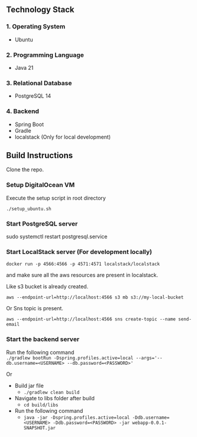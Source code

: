 ## Technology Stack

### 1. Operating System
* Ubuntu
### 2. Programming Language
* Java 21
### 3. Relational Database
* PostgreSQL 14
### 4. Backend
* Spring Boot
* Gradle
* localstack (Only for local development)

## Build Instructions

Clone the repo.

### Setup DigitalOcean VM
Execute the setup script in root directory

`./setup_ubuntu.sh`

### Start PostgreSQL server
sudo systemctl restart postgresql.service

### Start LocalStack server (For development locally)
`docker run -p 4566:4566 -p 4571:4571 localstack/localstack`

and make sure all the aws resources are present in localstack.

Like s3 bucket is already created.

`aws --endpoint-url=http://localhost:4566 s3 mb s3://my-local-bucket`

Or Sns topic is present.

`aws --endpoint-url=http://localhost:4566 sns create-topic --name send-email`



### Start the backend server
Run the following command<br>
`./gradlew bootRun -Dspring.profiles.active=local --args='--db.username=<USERNAME> --db.password=<PASSWORD>'`<br>

Or<br>

- Build jar file
  - `./gradlew clean build`
- Navigate to libs folder after build
  - `cd build/libs`
- Run the following command
  - `java -jar -Dspring.profiles.active=local -Ddb.username=<USERNAME> -Ddb.password=<PASSWORD> -jar webapp-0.0.1-SNAPSHOT.jar`

